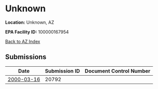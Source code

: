 # Unknown

**Location:** Unknown, AZ

**EPA Facility ID:** 100000167954

[Back to AZ Index](../../index.md)

## Submissions

| Date | Submission ID | Document Control Number |
|------|--------------|-------------------------|
| [2000-03-16](submissions/20792.md) | 20792 |  |
